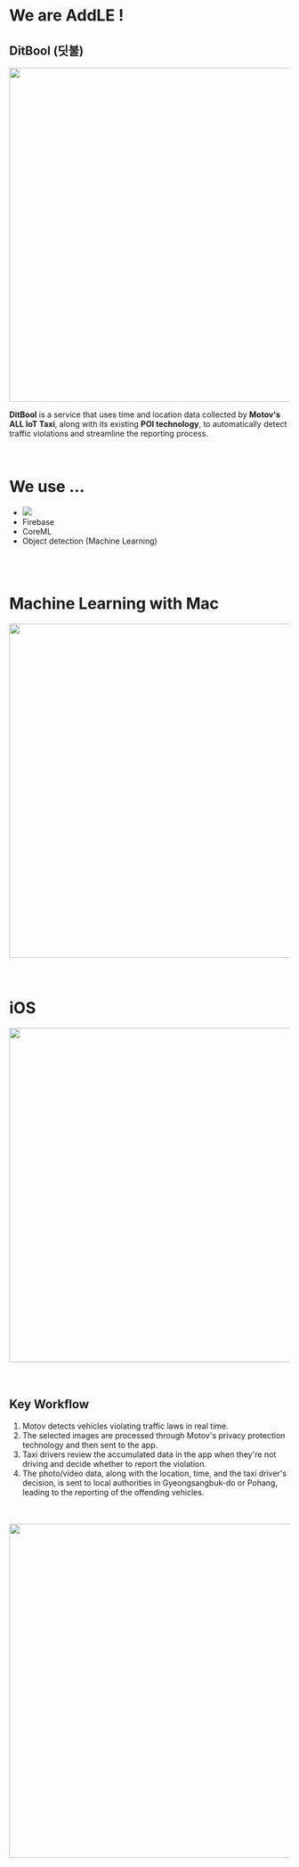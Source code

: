 # We are AddLE !

## DitBool (딧불)

<img src= "https://github.com/user-attachments/assets/b70686b7-cf9a-44ba-aff7-b3a4333a58f0" width="600">

<br>

  **DitBool** is a service that uses time and location data collected by **Motov's ALL IoT Taxi**, along with its existing **POI technology**, to automatically detect traffic violations and streamline the reporting process.

<br>


# We use ...
- <img src="https://img.shields.io/badge/swift-F05138?style=for-the-badge&logo=swift&logoColor=white">
- Firebase 
- CoreML
- Object detection (Machine Learning)




<br>
<br>


# Machine Learning with Mac

<img src= "https://github.com/user-attachments/assets/d8627259-04ad-475d-ad1f-a44e67ee4719" width="600">


<br>
<br>
<br>


# iOS

<img src= "https://github.com/user-attachments/assets/82caaa7d-71d4-4190-b272-34bc674d9add" width="600">


<br>
<br>
<br>

## **Key Workflow**

1. Motov detects vehicles violating traffic laws in real time.
2. The selected images are processed through Motov's privacy protection technology and then sent to the app.
3. Taxi drivers review the accumulated data in the app when they're not driving and decide whether to report the violation.
4. The photo/video data, along with the location, time, and the taxi driver's decision, is sent to local authorities in Gyeongsangbuk-do or Pohang, leading to the reporting of the offending vehicles.


<br>
<br>

<img src= "https://github.com/user-attachments/assets/40653da2-100f-4937-a70d-1d97afe9c835" width="600">

